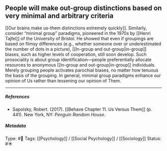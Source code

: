 ## People will make out-group distinctions based on very minimal and arbitrary criteria # 

[[Our brains make us-them distinctions extremely quickly]]. Similarly, consider “minimal group” paradigms, pioneered in the 1970s by [[Henri Tajfel]] of the University of Bristol. He showed that even if groupings are based on flimsy differences (e.g., whether someone over or underestimated the number of dots in a picture), [[In-group and out-group|in-group]] biases, such as higher levels of cooperation, still soon develop. Such prosociality is about group identification—people preferentially allocate resources to anonymous [[In-group and out-group|in-group]] individuals. Merely grouping people activates parochial biases, no matter how tenuous the basis of the grouping. In general, minimal group paradigms enhance our opinion of Us rather than lessening our opinion of Them. 

___

##### References

- Sapolsky, Robert. (2017). [[Behave Chapter 11. Us Versus Them]] (p. 441). New York, NY: _Penguin Random House_. 

##### Metadata

Type: #🔴 
Tags: [[Psychology]] / [[Social Psychology]] / [[Sociology]] 
Status: #☀️ 